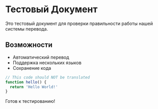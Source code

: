 # Тестовый Документ

Это тестовый документ для проверки правильности работы нашей системы перевода.

## Возможности

- Автоматический перевод
- Поддержка нескольких языков
- Сохранение кода

```javascript
// This code should NOT be translated
function hello() {
  return 'Hello World!'
}
```

Готов к тестированию!
